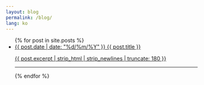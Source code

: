 ```yaml
---
layout: blog
permalink: /blog/
lang: ko
---
```



<ul class="blog-posts">
{% for post in site.posts  %}
	<li>
		<a href="{{ site.url | prepend: site.baseurl }}{{ post.url }}">
			<span class="date">{{ post.date | date: "%d/%m/%Y" }}</span>
			{{ post.title }}
			<p>{{ post.excerpt | strip_html | strip_newlines | truncate: 180 }}</p>
		</a>
        <hr />
	</li>
{% endfor %}
</ul>
